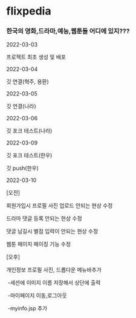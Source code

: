 # flixpedia

### 한국의 영화,드라마,예능,웹툰들 어디에 있지???



2022-03-03

프로젝트 최초 생성 및 배포



2022-03-04

깃 연결(혁주, 용환)



2022-03-05

깃 연결(나라)



2022-03-06

깃 포크 테스트(나라)



2022-03-09

깃 포크 테스트(한우)

깃 push(한우)



2022-03-10

[오전]

회원가입시 프로필 사진 업로드 안되는 현상 수정

드라마 댓글 등록 안되는 현상 수정

댓글 남길시 별점 입력이 안되는 현상 수정

웹툰 페이지 페이징 기능 수정

[오후]

개인정보 프로필 사진, 드롭다운 메뉴바추가

​	-세션에 이미지 이름 저장해서 상단에 출력

​	-마이페이지 이동,로그아웃

​	-myinfo.jsp 추가

​	







